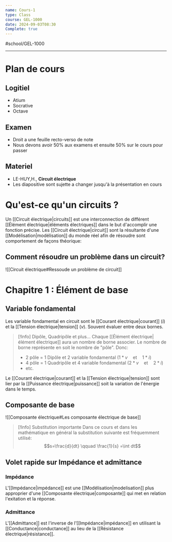 ```yaml
---
name: Cours-1
type: Class
course: GEL-1000
date: 2024-09-03T08:30
Complete: true
---
```

#school/GEL-1000  
***
# Plan de cours

## Logitiel
- Atium
- Socrative
- Octave

## Examen
- Droit a une feuille recto-verso de note
- Nous devons avoir 50% aux examens et ensuite 50% sur le cours pour passer

## Materiel
- LE-HUY,H., **Circuit électrique**
- Les diapositive sont sujette a changer jusqu'à la présentation en cours

# Qu'est-ce qu'un circuits ?

Un [[Circuit électrique|circuits]] est une interconnection de différent [[Élément électrique|éléments électriques]] dans le but d'accomplir une fonction précise. Les [[Circuit électrique|circuit]] sont la résultante d'une [[Modélisation|modélisation]] du monde réel afin de résoudre sont comportement de façons théorique:

## Comment résoudre un problème dans un circuit?
![[Circuit électrique#Ressoude un problème de circuit]]

# Chapitre 1 : Élément  de base

## Variable fondamental
Les variable fondamental en circuit sont le [[Courant électrique|courant]] $(i)$ et la [[Tension électrique|tension]] $(v)$. Souvent évaluer entre deux bornes.

> [!Info] Dipôle, Quadripôle et plus...
> Chaque [[Élément électrique|élément électrique]] aura un nombre de borne associer. Le nombre de borne représente en soit le nombre de "pôle". Donc:
> - 2 pôle = 1 Dipôle et 2 variable fondamental $(1*v \quad \text{et} \quad 1*i)$
> - 4 pôle = 1 Quadripôle et 4 variable fondamental $(2*v \quad \text{et} \quad 2*i)$
> - etc.

Le [[Courant électrique|courant]] et la [[Tension électrique|tension]] sont lier par la [[Puissance électrique|puissance]] soit la variation de l'énergie dans le temps.

## Composante de base
![[Composante électrique#Les composante électrique de base]]

>[!Info] Substitution importante
> Dans ce cours et dans les mathématique en général la substitution suivante est fréquemment utilisé:
> $$s=\frac{d}{dt} \qquad \frac{1}{s} =\int dt$$

## Volet rapide sur Impédance et admittance
### Impédance
L'[[Impédance|impédance]] est une [[Modélisation|modelisation]] plus approprier d'une [[Composante électrique|composante]] qui met en relation l'exitation et la réponse.

### Admittance
L'[[Admittance]] est l'inverse de l'[[Impédance|impédance]] en utilisant la [[Conductance|conductance]] au lieu de la [[Résistance électrique|résistance]].